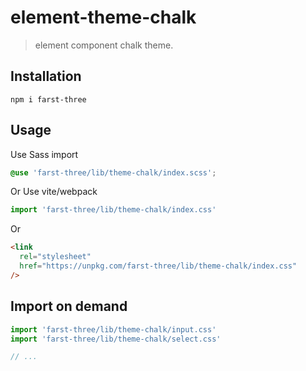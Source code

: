 # element-theme-chalk

> element component chalk theme.

## Installation

```shell
npm i farst-three
```

## Usage

Use Sass import

```css
@use 'farst-three/lib/theme-chalk/index.scss';
```

Or Use vite/webpack

```javascript
import 'farst-three/lib/theme-chalk/index.css'
```

Or

```html
<link
  rel="stylesheet"
  href="https://unpkg.com/farst-three/lib/theme-chalk/index.css"
/>
```

## Import on demand

```javascript
import 'farst-three/lib/theme-chalk/input.css'
import 'farst-three/lib/theme-chalk/select.css'

// ...
```
